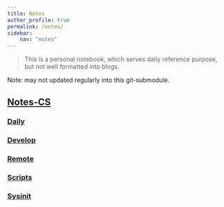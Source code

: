```yaml
---
title: Notes
author_profile: true
permalink: /notes/
sidebar:
    nav: "notes"
---
```

> This is a personal notebook, which serves daily reference purpose, but not well formatted into blogs.

Note: may not updated regularly into this git-submodule.

## [Notes-CS](git@github.com:xkunwu/notes-cs.git)
### [Daily](notes-cs/daily)
### [Develop](notes-cs/develop)
### [Remote](notes-cs/remote)
### [Scripts](notes-cs/scripts)
### [Sysinit](notes-cs/sysinit)

